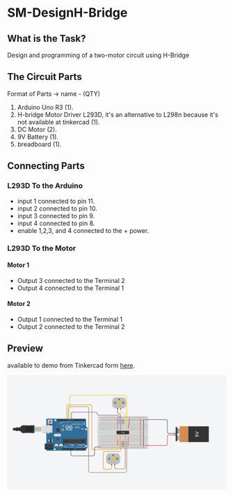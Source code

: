 # SM-DesignH-Bridge

## What is the Task?
Design and programming of a two-motor circuit using H-Bridge 

## The Circuit Parts

Format of Parts -> name - (QTY)

1. Arduino Uno R3 (1).
2. H-bridge Motor Driver L293D, it's an alternative to L298n because it's not available at tinkercad (1).
3. DC Motor (2).
4. 9V Battery (1).
5. breadboard (1).

## Connecting Parts

### L293D To the Arduino
- input 1 connected to pin 11.
- input 2 connected to pin 10. 
- input 3 connected to pin 9.
- input 4 connected to pin 8.
- enable 1,2,3, and 4 connected to the + power.

### L293D To the Motor
  #### Motor 1
  - Output 3 connected to the Terminal 2
  - Output 4 connected to the Terminal 1

  #### Motor 2
  - Output 1 connected to the Terminal 1
  - Output 2 connected to the Terminal 2

## Preview
available to demo from Tinkercad form [here](https://www.tinkercad.com/things/7sZ4he32csg).


![](https://github.com/meshalAlbishi/SM-DesignH-Bridge/blob/main/circuit.jpg)
